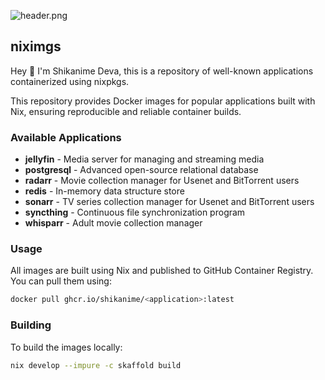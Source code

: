 <!-- markdownlint-disable first-line-heading -->

![header.png](https://raw.githubusercontent.com/shikanime/shikanime/main/assets/github-header.png)

<!-- markdownlint-enable first-line-heading -->

## niximgs

Hey 🌸 I'm Shikanime Deva, this is a repository of well-known applications containerized using nixpkgs.

This repository provides Docker images for popular applications built with Nix, ensuring reproducible and reliable container builds.

### Available Applications

- **jellyfin** - Media server for managing and streaming media
- **postgresql** - Advanced open-source relational database
- **radarr** - Movie collection manager for Usenet and BitTorrent users
- **redis** - In-memory data structure store
- **sonarr** - TV series collection manager for Usenet and BitTorrent users
- **syncthing** - Continuous file synchronization program
- **whisparr** - Adult movie collection manager

### Usage

All images are built using Nix and published to GitHub Container Registry. You can pull them using:

```bash
docker pull ghcr.io/shikanime/<application>:latest
```

### Building

To build the images locally:

```bash
nix develop --impure -c skaffold build
```
